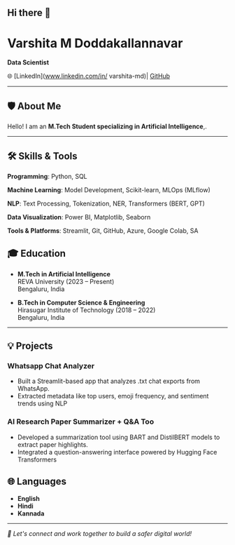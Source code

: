 ## Hi there 👋

# Varshita M Doddakallannavar

**Data Scientist**  
  
🌐 [LinkedIn](www.linkedin.com/in/
varshita-md)| [GitHub](https://github.com/Varshita25)

---

## 🛡️ About Me

Hello! I am an **M.Tech Student specializing in Artificial Intelligence**,.

---

## 🛠️ Skills & Tools
**Programming**: Python, SQL

**Machine Learning**: Model Development, Scikit-learn, MLOps (MLflow)

**NLP**: Text Processing, Tokenization, NER, Transformers (BERT, GPT)

**Data Visualization**: Power BI, Matplotlib, Seaborn

**Tools & Platforms**: Streamlit, Git, GitHub, Azure, Google Colab, SA


## 🎓 Education

- **M.Tech in Artificial Intelligence**  
  REVA University (2023 – Present)  
  Bengaluru, India  

- **B.Tech in Computer Science & Engineering**  
  Hirasugar Institute of Technology (2018 – 2022)  
  Bengaluru, India  

---

## 💡 Projects

### **Whatsapp Chat Analyzer**
- Built a Streamlit-based app that analyzes .txt chat exports from WhatsApp.
- Extracted metadata like top users, emoji frequency, and sentiment trends using NLP

### **AI Research Paper Summarizer + Q&A Too**
- Developed a summarization tool using BART and DistilBERT models to extract paper highlights.
- Integrated a question-answering interface powered by Hugging Face Transformers



## 🌐 Languages
- **English**  
- **Hindi**  
- **Kannada**  


---

_📌 Let's connect and work together to build a safer digital world!_
